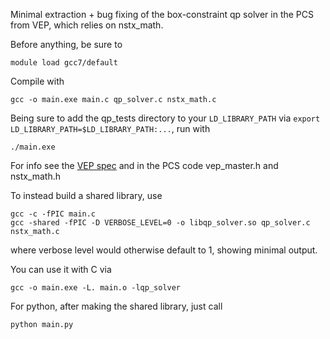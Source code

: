 Minimal extraction + bug fixing of the box-constraint qp solver in the PCS from VEP, which relies on nstx_math. 

Before anything, be sure to 

`module load gcc7/default`

Compile with 

`gcc -o main.exe main.c qp_solver.c nstx_math.c`

Being sure to add the qp_tests directory to your `LD_LIBRARY_PATH` via `export LD_LIBRARY_PATH=$LD_LIBRARY_PATH:...`, run with 

`./main.exe`

For info see the [VEP spec](https://docs.google.com/document/d/1Qhbk7MiGolmaRhRa7-8sl-yOGcHsVb9RWQPyULVm31s/edit#) and in the PCS code vep_master.h and nstx_math.h

To instead build a shared library, use 
```
gcc -c -fPIC main.c
gcc -shared -fPIC -D VERBOSE_LEVEL=0 -o libqp_solver.so qp_solver.c nstx_math.c
```
where verbose level would otherwise default to 1, showing minimal output. 

You can use it with C via
```
gcc -o main.exe -L. main.o -lqp_solver
```

For python, after making the shared library, just call
```
python main.py
```
